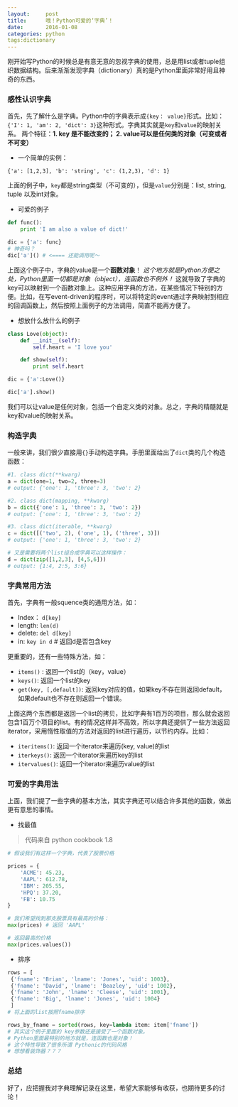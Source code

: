 ```yaml
---
layout:     post
title:      哦！Python可爱的‘字典’！
date:       2016-01-08
categories: python
tags:dictionary
---
```


刚开始写Python的时候总是有意无意的忽视字典的使用，总是用list或者tuple组织数据结构。后来渐渐发现字典（dictionary）真的是Python里面非常好用且神奇的东西。

### 感性认识字典

首先，先了解什么是字典。Python中的字典表示成`{key： value}`形式。比如：
`{'I': 1, 'am': 2, 'dict': 3}`这种形式。字典其实就是`key`和`value`的映射关系。
两个特征：**1. key 是不能改变的； 2. value可以是任何类的对象（可变或者不可变）**

- 一个简单的实例：

`{'a': [1,2,3], 'b': 'string', 'c': (1,2,3), 'd': 1}`

上面的例子中，`key`都是string类型（不可变的），但是`value`分别是：list, string, tuple 以及int对象。

- 可爱的例子

``` python
def func():
	print 'I am also a value of dict!'

dic = {'a': func}
# 神奇吗？
dic['a']() # <==== 还能调用呢～
```

上面这个例子中，字典的value是一个**函数对象**！ *这个地方就是Python方便之处，Python里面一切都是对象（object），连函数也不例外！* 这就导致了字典的key可以映射到一个函数对象上。这种应用字典的方法，在某些情况下特别的方便。比如，在写event-driven的程序时，可以将特定的event通过字典映射到相应的回调函数上，然后按照上面例子的方法调用，简直不能再方便了。

- 想放什么放什么的例子

``` python
class Love(object):
	def __init__(self):
		self.heart = 'I love you'

	def show(self):
		print self.heart

dic = {'a':Love()}

dic['a'].show()
```

我们可以让value是任何对象，包括一个自定义类的对象。总之，字典的精髓就是key和value的映射关系。

### 构造字典

一般来讲，我们很少直接用`{}`手动构造字典。手册里面给出了`dict`类的几个构造函数：

``` python
#1. class dict(**kwarg)
a = dict(one=1, two=2, three=3)
# output: {'one': 1, 'three': 3, 'two': 2}

#2. class dict(mapping, **kwarg)
b = dict({'one': 1, 'three': 3, 'two': 2})
# output: {'one': 1, 'three': 3, 'two': 2}

#3. class dict(iterable, **kwarg)
c = dict([('two', 2), ('one', 1), ('three', 3)])
# output: {'one': 1, 'three': 3, 'two': 2}

# 又是需要将两个list组合成字典可以这样操作：
d = dict(zip([1,2,3], [4,5,6]))
# output: {1:4, 2:5, 3:6}
```

### 字典常用方法

首先，字典有一般squence类的通用方法，如：

- Index： `d[key]`
- length: `len(d)`
- delete: `del d[key]`
- in: `key in d` # 返回d是否包含key

更重要的，还有一些特殊方法，如：

- `items()` : 返回一个list的（key，value）
- `keys()`: 返回一个list的key
- `get(key, [,default])`: 返回key对应的值，如果key不存在则返回default，如果default也不存在则返回一个错误。

上面这两个东西都是返回一个list的拷贝，比如字典有1百万的项目，那么就会返回包含1百万个项目的list。有的情况这样并不高效，所以字典还提供了一些方法返回iterator，采用惰性取值的方法对返回的list进行遍历，以节约内存。比如：

- `iteritems()`: 返回一个iterator来遍历(key, value)的list
- `iterkeys()`: 返回一个iterator来遍历key的list
- `itervalues()`: 返回一个iterator来遍历value的list

### 可爱的字典用法

上面，我们提了一些字典的基本方法，其实字典还可以结合许多其他的函数，做出更有意思的事情。

- 找最值

> 代码来自 python cookbook 1.8

``` python
# 假设我们有这样一个字典，代表了股票价格

prices = {
	'ACME': 45.23,
	'AAPL': 612.78,
	'IBM': 205.55,
	'HPQ': 37.20,
	'FB': 10.75
}

# 我们希望找到那支股票具有最高的价格：
max(prices) # 返回 'AAPL'

# 返回最高的价格
max(prices.values())
```

- 排序

```python
rows = [
 {'fname': 'Brian', 'lname': 'Jones', 'uid': 1003},
 {'fname': 'David', 'lname': 'Beazley', 'uid': 1002},
 {'fname': 'John', 'lname': 'Cleese', 'uid': 1001},
 {'fname': 'Big', 'lname': 'Jones', 'uid': 1004}
 ]
# 将上面的list按照fname排序

rows_by_fname = sorted(rows, key=lambda item: item['fname'])
# 其实这个例子里面的 key参数还是接受了一个函数对象。
# Python里面最特别的地方就是，连函数也是对象！
# 这个特性导致了很多所谓 Pythonic的代码风格
# 想想看装饰器？？？
```

### 总结

好了，应把握我对字典理解记录在这里，希望大家能够有收获，也期待更多的讨论！
